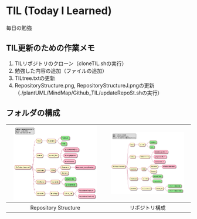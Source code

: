 # TIL (Today I Learned)

毎日の勉強

## TIL更新のための作業メモ
1. TILリポジトリのクローン（cloneTIL.shの実行）
1. 勉強した内容の追加（ファイルの追加）
2. TILtree.txtの更新
3. RepositoryStructure.png, RepositoryStructureJ.pngの更新（./plantUML/MindMap/Github_TIL/updateRepoSt.shの実行）

## フォルダの構成

|<img src="./RepositoryStructure.png" width="90%">|<img src="./RepositoryStructureJ.png" width="90%">|
|:---:|:---:|
|Repository Structure|リポジトリ構成|
